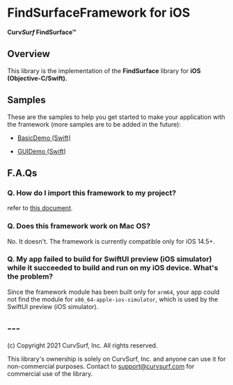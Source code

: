 # FindSurfaceFramework for iOS

**Curv*Surf* FindSurface™**

## Overview

This library is the implementation of the **FindSurface** library for **iOS (Objective-C/Swift).**



## Samples

These are the samples to help you get started to make your application with the framework (more samples are to be added in the future):

- [BasicDemo (Swift)](https://github.com/CurvSurf/FindSurface-BasicDemo-iOS)

- [GUIDemo (Swift)](https://github.com/CurvSurf/FindSurface-GUIDemo-iOS)



## F.A.Qs

### Q. How do I import this framework to my project?

refer to [this document](How-to-import-FindSurface-Framework-to-your-project.md).



### Q. Does this framework work on Mac OS?

No. It doesn't. The framework is currently compatible only for iOS 14.5+.



### Q. My app failed to build for SwiftUI preview (iOS simulator) while it succeeded to build and run on my iOS device. What's the problem?

Since the framework module has been built only for `arm64`, your app could not find the module for `x86_64-apple-ios-simulator`, which is used by the SwiftUI preview (iOS simulator).

## ---

(c) Copyright 2021 CurvSurf, Inc. All rights reserved.

This library's ownership is solely on CurvSurf, Inc. and anyone can use it for non-commercial purposes. Contact to support@curvsurf.com for commercial use of the library.

